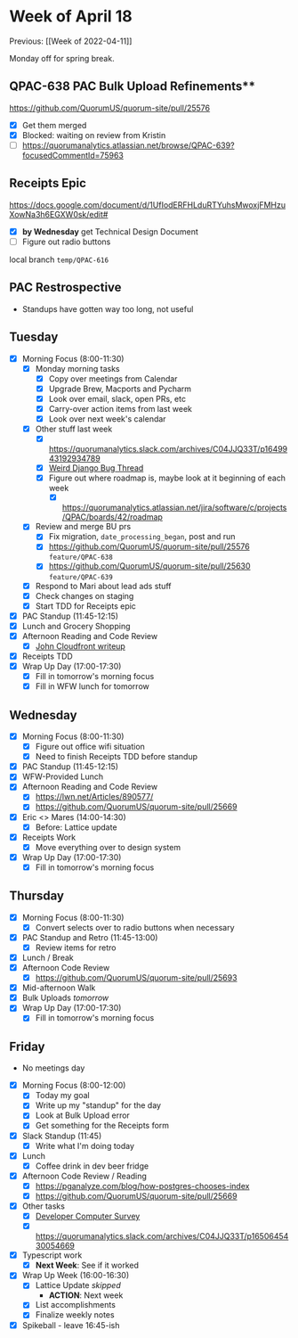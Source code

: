 # Week of April 18
Previous: [[Week of 2022-04-11]]

Monday off for spring break.

## QPAC-638 PAC Bulk Upload Refinements**
https://github.com/QuorumUS/quorum-site/pull/25576
 - [x] Get them merged
 - [x] Blocked: waiting on review from Kristin
 - [ ] https://quorumanalytics.atlassian.net/browse/QPAC-639?focusedCommentId=75963

## Receipts Epic
https://docs.google.com/document/d/1UfIodERFHLduRTYuhsMwoxjFMHzuXowNa3h6EGXW0sk/edit#
 - [x] **by Wednesday** get Technical Design Document
 - [ ] Figure out radio buttons

local branch `temp/QPAC-616`

## PAC Restrospective
 - Standups have gotten way too long, not useful

## Tuesday
 - [x] Morning Focus (8:00-11:30)
	 - [x] Monday morning tasks
		 - [x] Copy over meetings from Calendar
		 - [x] Upgrade Brew, Macports and Pycharm
		 - [x] Look over email, slack, open PRs, etc
		 - [x] Carry-over action items from last week
		 - [x] Look over next week's calendar
	 - [x] Other stuff last week
		- [x] https://quorumanalytics.slack.com/archives/C04JJQ33T/p1649943192934789
		- [x] [Weird Django Bug Thread](https://quorumanalytics.slack.com/archives/C3M9KKV9B/p1649866724847769)
	   - [x] Figure out where roadmap is, maybe look at it beginning of each week
		   - [x] https://quorumanalytics.atlassian.net/jira/software/c/projects/QPAC/boards/42/roadmap
   - [x] Review and merge BU prs
	   - [x] Fix migration, `date_processing_began`, post and run
	   - [x] https://github.com/QuorumUS/quorum-site/pull/25576 `feature/QPAC-638`
	   - [x] https://github.com/QuorumUS/quorum-site/pull/25630 `feature/QPAC-639`
   - [x] Respond to Mari about lead ads stuff
   - [x] Check changes on staging
   - [x] Start TDD for Receipts epic
 - [x] PAC Standup (11:45-12:15)
 - [x] Lunch and Grocery Shopping
 - [x] Afternoon Reading and Code Review
	 - [x] [John Cloudfront writeup](https://quorumanalytics.slack.com/archives/C02KT32SJ4F/p1649979631288389)
 - [x] Receipts TDD
 - [x] Wrap Up Day (17:00-17:30)
	 - [x] Fill in tomorrow's morning focus
	 - [x] Fill in WFW lunch for tomorrow

## Wednesday
 - [x] Morning Focus (8:00-11:30)
	 - [x] Figure out office wifi situation
	 - [x] Need to finish Receipts TDD before standup
 - [x] PAC Standup (11:45-12:15)
 - [x] WFW-Provided Lunch
 - [x] Afternoon Reading and Code Review
	 - [x] https://lwn.net/Articles/890577/
	 - [x] https://github.com/QuorumUS/quorum-site/pull/25669
 - [x] Eric <> Mares (14:00-14:30)
	 - [x] Before: Lattice update
 - [x] Receipts Work
	 - [x] Move everything over to design system
 - [x] Wrap Up Day (17:00-17:30)
	 - [x] Fill in tomorrow's morning focus

## Thursday
 - [x] Morning Focus (8:00-11:30)
	 - [x] Convert selects over to radio buttons when necessary
 - [x] PAC Standup and Retro (11:45-13:00)
	 - [x] Review items for retro
 - [x] Lunch / Break
 - [x] Afternoon Code Review
	 - [x] https://github.com/QuorumUS/quorum-site/pull/25693
 - [x] Mid-afternoon Walk
 - [x] Bulk Uploads *tomorrow*
 - [x] Wrap Up Day (17:00-17:30)
	 - [x] Fill in tomorrow's morning focus

## Friday
 - No meetings day
 - [x] Morning Focus (8:00-12:00)
	 - [x] Today my goal
	 - [x] Write up my "standup" for the day
	 - [x] Look at Bulk Upload error
	 - [x] Get something for the Receipts form
 - [x] Slack Standup (11:45)
	 - [x] Write what I'm doing today
 - [x] Lunch
	 - [x] Coffee drink in dev beer fridge
 - [x] Afternoon Code Review / Reading
	 - [x] https://pganalyze.com/blog/how-postgres-chooses-index
	 - [x] https://github.com/QuorumUS/quorum-site/pull/25669
 - [x] Other tasks
	 - [x] [Developer Computer Survey](https://docs.google.com/forms/d/e/1FAIpQLSecO4yJf3SerjXyBOii32CdAWvtsjwniFHU0XUea2RdSyGCeQ/viewform)
	 - [x] https://quorumanalytics.slack.com/archives/C04JJQ33T/p1650645430054669
 - [x] Typescript work
	 - [x] **Next Week**: See if it worked
 - [x] Wrap Up Week (16:00-16:30)
	 - [x] Lattice Update *skipped*
		 - **ACTION**: Next week
	 - [x] List accomplishments
	 - [x] Finalize weekly notes
 - [x] Spikeball - leave 16:45-ish